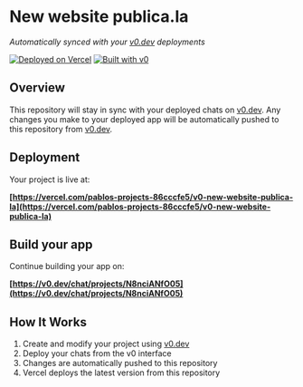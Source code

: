 # New website publica.la

*Automatically synced with your [v0.dev](https://v0.dev) deployments*

[![Deployed on Vercel](https://img.shields.io/badge/Deployed%20on-Vercel-black?style=for-the-badge&logo=vercel)](https://vercel.com/pablos-projects-86cccfe5/v0-new-website-publica-la)
[![Built with v0](https://img.shields.io/badge/Built%20with-v0.dev-black?style=for-the-badge)](https://v0.dev/chat/projects/N8nciANfO05)

## Overview

This repository will stay in sync with your deployed chats on [v0.dev](https://v0.dev).
Any changes you make to your deployed app will be automatically pushed to this repository from [v0.dev](https://v0.dev).

## Deployment

Your project is live at:

**[https://vercel.com/pablos-projects-86cccfe5/v0-new-website-publica-la](https://vercel.com/pablos-projects-86cccfe5/v0-new-website-publica-la)**

## Build your app

Continue building your app on:

**[https://v0.dev/chat/projects/N8nciANfO05](https://v0.dev/chat/projects/N8nciANfO05)**

## How It Works

1. Create and modify your project using [v0.dev](https://v0.dev)
2. Deploy your chats from the v0 interface
3. Changes are automatically pushed to this repository
4. Vercel deploys the latest version from this repository